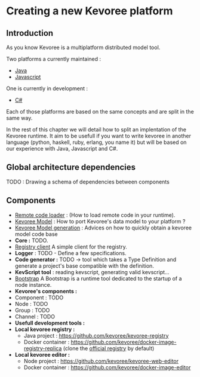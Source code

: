 # Creating a new Kevoree platform
## Introduction
As you know Kevoree is a multiplatform distributed model tool.

Two platforms a currently maintained :
 * [Java](https://github.com/dukeboard/kevoree)
 * [Javascript](https://github.com/kevoree/kevoree-js)

One is currently in development :
 * [C#](https://github.com/kevoree/kevoree-dotnet)

Each of those platforms are based on the same concepts and are split in the same way.

In the rest of this chapter we will detail how to split an implentation of the Kevoree runtime. It aim to be usefull if you want to write kevoree in another language (python, haskell, ruby, erlang, you name it) but will be based on our experience with Java, Javascript and C#.

## Global architecture dependencies
TODO : Drawing a schema of dependencies between components

## Components
 * [Remote code loader](remote_code_loader.md) : (How to load remote code in your runtime).
 * [Kevoree Model](model.md) : How to port Kevoree's data model to your platform ?
 * [Kevoree Model generation](model_generator.md) : Advices on how to quickly obtain a kevoree model code base
 * **Core :** TODO.
 * [Registry client](registry_client.md) A simple client for the registry.
 * **Logger** : TODO - Define a few specifications.
 * **Code generator :** TODO -> tool which takes a Type Definition and generate a project's base compatible with the definition.
 * **KevScript tool** : reading kevscript, generating valid kevscript...
 * [Bootstrap](bootstrap.md) A Bootstrap is a runtime tool dedicated to the startup of a node instance.
 * **Kevoree's components :**
  * Component : TODO
  * Node : TODO
  * Group : TODO
  * Channel : TODO
 * **Usefull development tools :**
  * **Local kevoree registry :**
    * Java project : https://github.com/kevoree/kevoree-registry
    * Docker container : https://github.com/kevoree/docker-image-registry-replica (clone the [official registry](http://registry.kevoree.org) by default)
  * **Local kevoree editor :**
    * Node project : https://github.com/kevoree/kevoree-web-editor
    * Docker container : https://github.com/kevoree/docker-image-editor
